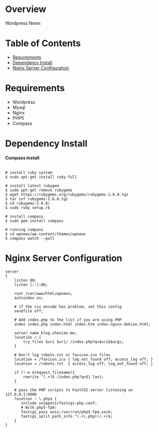 # Overview

Wordpress News

# Table of Contents  

* [Requirements](#markdown-header-requirements)
* [Dependency Install](#markdown-header-dependency-install)
* [Nginx Server Configuration](#markdown-header-nginx-server-configuration)  


# Requirements
* Wordpress
* Mysql
* Nginx
* PHP5
* Compass



# Dependency Install

#### Compass install
```shell

# install ruby system
$ sudo apt-get install ruby-full

# install latest rubygem
$ sudo apt-get remove rubygems
$ wget https://rubygems.org/rubygems/rubygems-2.6.8.tgz
$ tar zxf rubygems-2.6.8.tgz 
$ cd rubygems-2.6.8/
$ sudo ruby setup.rb 

# install compass
$ sudo gem install compass

# running compass
$ cd wpnews/wp-content/themes/wpnews
$ compass watch --poll
```

# Nginx Server Configuration

```shell
server
{
    listen 80;
    listen [::]:80;

    root /var/www/html/wpnews;
    autoindex on;
    
    # if the css encode has problem, set this config
    sendfile off;

    # Add index.php to the list if you are using PHP
    index index.php index.html index.htm index.nginx-debian.html;

    server_name blog.zhexiao.me;
    location / {
        try_files $uri $uri/ /index.php?q=$uri&$args;
    }

    # Don't log robots.txt or favicon.ico files
    location = /favicon.ico { log_not_found off; access_log off; }
    location = /robots.txt  { access_log off; log_not_found off; }

    if (!-e $request_filename){
        rewrite ^(.+)$ /index.php?q=$1 last;
    }

    # pass the PHP scripts to FastCGI server listening on 127.0.0.1:9000
    location ~ \.php$ {
       include snippets/fastcgi-php.conf;
       # With php5-fpm:
       fastcgi_pass unix:/var/run/php5-fpm.sock;
       fastcgi_split_path_info ^(.+\.php)(/.+)$;
    }
}

```